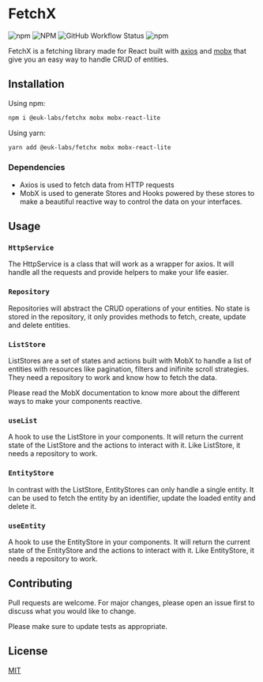 # FetchX

![npm](https://img.shields.io/npm/v/@euk-labs/fetchx)
![NPM](https://img.shields.io/npm/l/@euk-labs/fetchx)
![GitHub Workflow Status](https://img.shields.io/github/workflow/status/Eureka-Shoulders/fetchx/CI)
![npm](https://img.shields.io/npm/dw/@euk-labs/fetchx)

FetchX is a fetching library made for React built with [axios](https://github.com/axios/axios) and [mobx](https://github.com/mobxjs/mobx) that give you an easy way to handle CRUD of entities.

## Installation

Using npm:

```bash
npm i @euk-labs/fetchx mobx mobx-react-lite
```

Using yarn:

```bash
yarn add @euk-labs/fetchx mobx mobx-react-lite
```

### Dependencies

- Axios is used to fetch data from HTTP requests
- MobX is used to generate Stores and Hooks powered by these stores to make a beautiful reactive way to control the data on your interfaces.

## Usage

### `HttpService`

The HttpService is a class that will work as a wrapper for axios. It will handle all the requests and provide helpers to make your life easier.

### `Repository`

Repositories will abstract the CRUD operations of your entities. No state is stored in the repository, it only provides methods to fetch, create, update and delete entities.

### `ListStore`

ListStores are a set of states and actions built with MobX to handle a list of entities with resources like pagination, filters and inifinite scroll strategies.
They need a repository to work and know how to fetch the data.

Please read the MobX documentation to know more about the different ways to make your components reactive.

### `useList`

A hook to use the ListStore in your components. It will return the current state of the ListStore and the actions to interact with it.
Like ListStore, it needs a repository to work.

### `EntityStore`

In contrast with the ListStore, EntityStores can only handle a single entity. It can be used to fetch the entity by an identifier, update the loaded entity and delete it.

### `useEntity`

A hook to use the EntityStore in your components. It will return the current state of the EntityStore and the actions to interact with it.
Like EntityStore, it needs a repository to work.

## Contributing

Pull requests are welcome. For major changes, please open an issue first to discuss what you would like to change.

Please make sure to update tests as appropriate.

## License

[MIT](https://choosealicense.com/licenses/mit/)
